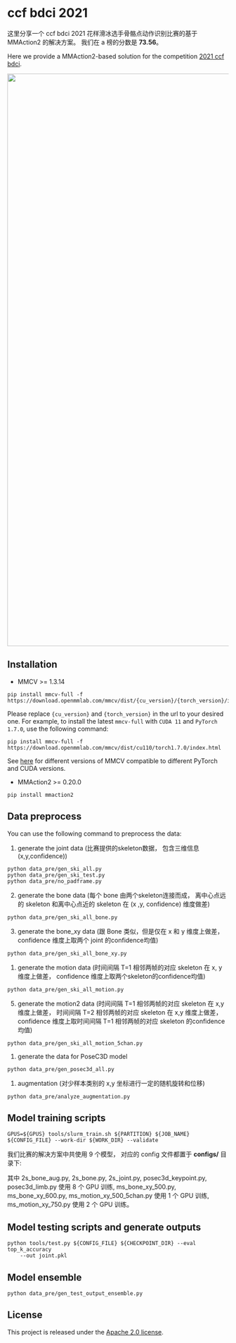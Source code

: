 # ccf bdci 2021

这里分享一个 ccf bdci 2021 花样滑冰选手骨骼点动作识别比赛的基于 MMAction2 的解决方案。
我们在 a 榜的分数是 **73.56**。

Here we provide a MMAction2-based solution for the competition [2021 ccf bdci](https://www.datafountain.cn/competitions/519).

<div align="center">
  <img src="https://user-images.githubusercontent.com/30782254/144176051-9bbbe5bb-c83f-4d8c-99d5-656f96eb5075.png" width="1300"/>
</div>

## Installation

- MMCV >= 1.3.14

```shell
pip install mmcv-full -f https://download.openmmlab.com/mmcv/dist/{cu_version}/{torch_version}/index.html
```

Please replace ``{cu_version}`` and ``{torch_version}`` in the url to your desired one. For example, to install the latest ``mmcv-full`` with ``CUDA 11`` and ``PyTorch 1.7.0``, use the following command:

```shell
pip install mmcv-full -f https://download.openmmlab.com/mmcv/dist/cu110/torch1.7.0/index.html
```

See [here](https://github.com/open-mmlab/mmcv#installation) for different versions of MMCV compatible to different PyTorch and CUDA versions.

- MMAction2 >= 0.20.0

```shell
pip install mmaction2
```

## Data preprocess

You can use the following command to preprocess the data:

1. generate the joint data (比赛提供的skeleton数据， 包含三维信息 (x,y,confidence))

```shell
python data_pre/gen_ski_all.py
python data_pre/gen_ski_test.py
python data_pre/no_padframe.py
```

2. generate the bone data (每个 bone 由两个skeleton连接而成， 离中心点远的 skeleton 和离中心点近的 skeleton 在 (x ,y, confidence) 维度做差)

```shell
python data_pre/gen_ski_all_bone.py
```

3. generate the bone_xy data (跟 Bone 类似，但是仅在 x 和 y 维度上做差， confidence 维度上取两个 joint 的confidence均值)

```shell
python data_pre/gen_ski_all_bone_xy.py
```

1. generate the motion data (时间间隔 T=1 相邻两帧的对应 skeleton 在 x, y 维度上做差， confidence 维度上取两个skeleton的confidence均值)

```shell
python data_pre/gen_ski_all_motion.py
```

5. generate the  motion2 data  (时间间隔 T=1 相邻两帧的对应 skeleton 在 x,y 维度上做差， 时间间隔 T=2 相邻两帧的对应 skeleton 在 x,y 维度上做差， confidence 维度上取时间间隔 T=1 相邻两帧的对应 skeleton 的confidence均值)

```shell
python data_pre/gen_ski_all_motion_5chan.py
```

1. generate the data for PoseC3D model

```shell
python data_pre/gen_posec3d_all.py
```

1. augmentation (对少样本类别的 x,y 坐标进行一定的随机旋转和位移)

```shell
python data_pre/analyze_augmentation.py
```

## Model training scripts

```shell
GPUS=${GPUS} tools/slurm_train.sh ${PARTITION} ${JOB_NAME} ${CONFIG_FILE} --work-dir ${WORK_DIR} --validate
```

我们比赛的解决方案中共使用 9 个模型， 对应的 config 文件都置于 **configs/** 目录下:

其中 2s_bone_aug.py, 2s_bone.py, 2s_joint.py, posec3d_keypoint.py, posec3d_limb.py 使用 8 个 GPU 训练,
ms_bone_xy_500.py, ms_bone_xy_600.py, ms_motion_xy_500_5chan.py 使用 1 个 GPU 训练,
ms_motion_xy_750.py 使用 2 个 GPU 训练。

## Model testing scripts and generate outputs

```shell
python tools/test.py ${CONFIG_FILE} ${CHECKPOINT_DIR} --eval top_k_accuracy
    --out joint.pkl
```

## Model ensemble

```shell
python data_pre/gen_test_output_ensemble.py
```

## License

This project is released under the [Apache 2.0 license](LICENSE).
